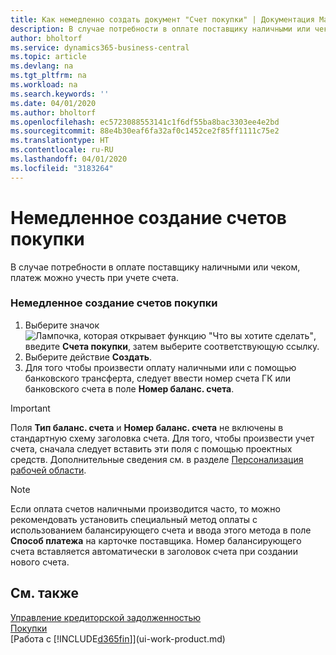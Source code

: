 ```yaml
---
title: Как немедленно создать документ "Счет покупки" | Документация Майкрософт
description: В случае потребности в оплате поставщику наличными или чеком, необходимый учет можно производить при учете самого счета.
author: bholtorf
ms.service: dynamics365-business-central
ms.topic: article
ms.devlang: na
ms.tgt_pltfrm: na
ms.workload: na
ms.search.keywords: ''
ms.date: 04/01/2020
ms.author: bholtorf
ms.openlocfilehash: ec5723088553141c1f6df55ba8bac3303ee4e2bd
ms.sourcegitcommit: 88e4b30eaf6fa32af0c1452ce2f85ff1111c75e2
ms.translationtype: HT
ms.contentlocale: ru-RU
ms.lasthandoff: 04/01/2020
ms.locfileid: "3183264"
---
```

# <a name="settle-purchase-invoices-promptly"></a>Немедленное создание счетов покупки
В случае потребности в оплате поставщику наличными или чеком, платеж можно учесть при учете счета.  

### <a name="to-settle-purchase-invoices-promptly"></a>Немедленное создание счетов покупки  
1. Выберите значок ![Лампочка, которая открывает функцию "Что вы хотите сделать"](media/ui-search/search_small.png "Что вы хотите сделать"), введите **Счета покупки**, затем выберите соответствующую ссылку.  
2. Выберите действие **Создать**.  
3.  Для того чтобы произвести оплату наличными или с помощью банковского трансферта, следует ввести номер счета ГК или банковского счета в поле **Номер баланс. счета**.  

> [!IMPORTANT]  
>  Поля **Тип баланс. счета** и **Номер баланс. счета** не включены в стандартную схему заголовка счета. Для того, чтобы произвести учет счета, сначала следует вставить эти поля с помощью проектных средств. Дополнительные сведения см. в разделе [Персонализация рабочей области](ui-personalization-user.md). 

> [!NOTE]  
>  Если оплата счетов наличными производится часто, то можно рекомендовать установить специальный метод оплаты с использованием балансирующего счета и ввода этого метода в поле **Способ платежа** на карточке поставщика. Номер балансирующего счета вставляется автоматически в заголовок счета при создании нового счета.  

## <a name="see-also"></a>См. также  
[Управление кредиторской задолженностью](payables-manage-payables.md)  
[Покупки](purchasing-manage-purchasing.md)  
[Работа с [!INCLUDE[d365fin](includes/d365fin_md.md)]](ui-work-product.md)
